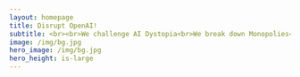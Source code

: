 ```yaml
---
layout: homepage
title: Disrupt OpenAI!
subtitle: <br><br>We challenge AI Dystopia<br>We break down Monopolies<br>We propel Deep Learning<br>Beyond its infancy<br>Journey to true intelligence<br>Has just started...
image: /img/bg.jpg
hero_image: /img/bg.jpg
hero_height: is-large
---
```

